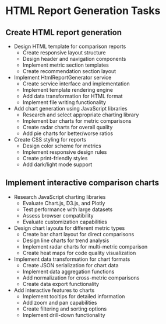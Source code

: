 # HTML Report Generation Tasks

## Create HTML report generation
- Design HTML template for comparison reports
  * Create responsive layout structure
  * Design header and navigation components
  * Implement metric section templates
  * Create recommendation section layout
- Implement HtmlReportGenerator service
  * Create service interface and implementation
  * Implement template rendering engine
  * Add data transformation for HTML format
  * Implement file writing functionality
- Add chart generation using JavaScript libraries
  * Research and select appropriate charting library
  * Implement bar charts for metric comparisons
  * Create radar charts for overall quality
  * Add pie charts for better/worse ratios
- Create CSS styling for reports
  * Design color scheme for metrics
  * Implement responsive design rules
  * Create print-friendly styles
  * Add dark/light mode support

## Implement interactive comparison charts
- Research JavaScript charting libraries
  * Evaluate Chart.js, D3.js, and Plotly
  * Test performance with large datasets
  * Assess browser compatibility
  * Evaluate customization capabilities
- Design chart layouts for different metric types
  * Create bar chart layout for direct comparisons
  * Design line charts for trend analysis
  * Implement radar charts for multi-metric comparison
  * Create heat maps for code quality visualization
- Implement data transformation for chart formats
  * Create JSON serialization for chart data
  * Implement data aggregation functions
  * Add normalization for cross-metric comparisons
  * Create data export functionality
- Add interactive features to charts
  * Implement tooltips for detailed information
  * Add zoom and pan capabilities
  * Create filtering and sorting options
  * Implement drill-down functionality
